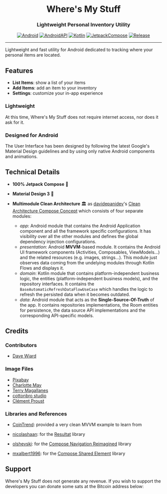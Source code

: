 <div align="center">

<!-- <p><img src="https://github.com/CoinTrend/CoinTrend/blob/develop/metadata/en-US/images/icon.png" width="200"></p> -->

# Where's My Stuff

### Lightweight Personal Inventory Utility

[![Android](https://img.shields.io/badge/Android-grey?logo=android&style=flat)](https://www.android.com/)
[![AndroidAPI](https://img.shields.io/badge/API-26%2B-859900.svg?style=flat)](https://www.android.com/)
[![Kotlin](https://img.shields.io/badge/kotlin-2.0.21-6c71c4.svg?logo=kotlin)](https://kotlinlang.org)
[![JetpackCompose](https://img.shields.io/badge/Jetpack%20Compose-1.7.5-b58900)](https://developer.android.com/jetpack/compose)
[![Release](https://badgen.net/github/release/my-waiwai/wheres-my-stuff?color=dc322f)](https://github.com/my-waiwai/wheres-my-stuff/releases)

</div>

----

Lightweight and fast utility for Android dedicated to tracking where your personal items are located.

## Features

- **List Items**: show a list of your items
- **Add Items**: add an item to your inventory
- **Settings**: customize your in-app experience

### Lightweight
At this time, Where's My Stuff does not require internet access, nor does it ask for it.

### Designed for Android
The User Interface has been designed by following the latest Google's Material Design guidelines and by using only native Android components and animations.


## Technical Details

- **100% Jetpack Compose** 🚀

- **Material Design 3** 💎

- **Multimodule Clean Architecture** 🏛 as [davidepanidev](https://github.com/davidepanidev)'s [Clean Architecture Compose Concept](https://github.com/davidepanidev/android-multimodule-architecture-concepts/tree/clean-architecture-compose-concept) which consists of four separate modules:
  -  _app_: Android module that contains the Android Application component and all the framework specific configurations. It has visibility over all the other modules and defines the global dependency injection configurations.
  -  _presentation_: Android **MVVM**-based module. It contains the Android UI framework components (Activities, Composables, ViewModels...) and the related resources (e.g. images, strings...). This module just observes data coming from the undelying modules through Kotlin Flows and displays it. 
  -  _domain_: Kotlin module that contains platform-independent business logic, the entities (platform-independent business models), and the repository interfaces. It contains the `BaseAutomaticRefreshDataFlowUseCase` which handles the logic to refresh the persisted data when it becomes outdated.
  -  _data_: Android module that acts as the **Single-Source-Of-Truth** of the app. It contains repositories implementations, the Room entities for persistence, the data source API implementations and the corresponding API-specific models.


## Credits

### Contributors

- [Dave Wiard](https://github.com/davewiard)


### Image Files

- [Pixabay](https://www.pexels.com/photo/brown-fabric-sectional-sofa-275484/)
- [Charlotte May](https://www.pexels.com/photo/kitchen-room-with-white-wall-5824883/)
- [Terry Magallanes](https://www.pexels.com/photo/bedroom-2631746/)
- [cottonbro studio](https://www.pexels.com/photo/carpentry-tools-on-a-white-surface-7484793/)
- [Clément Proust](https://www.pexels.com/photo/interior-of-rv-van-18797772/)


### Libraries and References

- [CoinTrend](https://github.com/CoinTrend/CoinTrend): provided a very clean MVVM example to learn from

- [nicolashaan](https://github.com/nicolashaan): for the [Resultat](https://github.com/nicolashaan/resultat) library

- [olshevski](https://github.com/olshevski): for the [Compose Navigation Reimagined](https://github.com/olshevski/compose-navigation-reimagined) library

- [mxalbert1996](https://github.com/mxalbert1996): for the [Compose Shared Element](https://github.com/mxalbert1996/compose-shared-elements) library


## Support

Where's My Stuff does not generate any revenue. If you wish to support the developers you can donate some sats at the Bitcoin address below:
